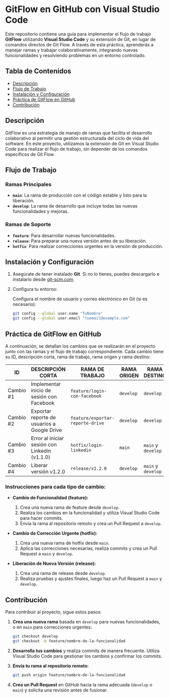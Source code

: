 # GitFlow en GitHub con Visual Studio Code

Este repositorio contiene una guía para implementar el flujo de trabajo **GitFlow** utilizando **Visual Studio Code** y su extensión de Git, en lugar de comandos directos de Git Flow. A través de esta práctica, aprenderás a manejar ramas y trabajar colaborativamente, integrando nuevas funcionalidades y resolviendo problemas en un entorno controlado.

## Tabla de Contenidos
- [Descripción](#descripción)
- [Flujo de Trabajo](#flujo-de-trabajo)
- [Instalación y Configuración](#instalación-y-configuración)
- [Práctica de GitFlow en GitHub](#práctica-de-gitflow-en-github)
- [Contribución](#contribución)


## Descripción

GitFlow es una estrategia de manejo de ramas que facilita el desarrollo colaborativo al permitir una gestión estructurada del ciclo de vida del software. En este proyecto, utilizamos la extensión de Git en Visual Studio Code para realizar el flujo de trabajo, sin depender de los comandos específicos de Git Flow.

## Flujo de Trabajo

### Ramas Principales
- **`main`**: La rama de producción con el código estable y listo para la liberación.
- **`develop`**: La rama de desarrollo que incluye todas las nuevas funcionalidades y mejoras.

### Ramas de Soporte
- **`feature`**: Para desarrollar nuevas funcionalidades.
- **`release`**: Para preparar una nueva versión antes de su liberación.
- **`hotfix`**: Para realizar correcciones urgentes en la versión de producción.

## Instalación y Configuración

1. Asegúrate de tener instalado **Git**. Si no lo tienes, puedes descargarlo e instalarlo desde [git-scm.com](https://git-scm.com/).

2. Configura tu entorno:

   Configura el nombre de usuario y correo electrónico en Git (si es necesario):
   ```bash
   git config --global user.name "TuNombre"
   git config --global user.email "tuemail@example.com"

## Práctica de GitFlow en GitHub

A continuación, se detallan los cambios que se realizarán en el proyecto junto con las ramas y el flujo de trabajo correspondiente. Cada cambio tiene su ID, descripción corta, rama de trabajo, rama origen y rama destino:

| ID        | DESCRIPCIÓN CORTA                                  | RAMA DE TRABAJO               | RAMA ORIGEN | RAMA DESTINO        |
|-----------|----------------------------------------------------|-------------------------------|-------------|---------------------|
| Cambio #1 | Implementar inicio de sesión con Facebook          | `feature/login-con-facebook`  | `develop`   | `develop`           |
| Cambio #2 | Exportar reporte de usuarios a Google Drive        | `feature/exportar-reporte-drive` | `develop` | `develop`           |
| Cambio #3 | Error al iniciar sesión con Linkedin (v1.1.0)      | `hotfix/login-linkedin`       | `main`      | `main` y `develop`  |
| Cambio #4 | Liberar versión v1.2.0                             | `release/v1.2.0`              | `develop`   | `main` y `develop`  |

### Instrucciones para cada tipo de cambio:

- **Cambio de Funcionalidad (feature):**
  1. Crea una nueva rama de feature desde `develop`.
  2. Realiza los cambios en la funcionalidad y utiliza Visual Studio Code para hacer commits.
  3. Envía la rama al repositorio remoto y crea un Pull Request a `develop`.

- **Cambio de Corrección Urgente (hotfix):**
  1. Crea una nueva rama de hotfix desde `main`.
  2. Aplica las correcciones necesarias, realiza commits y crea un Pull Request a `main` y `develop`.

- **Liberación de Nueva Versión (release):**
  1. Crea una rama de release desde `develop`.
  2. Realiza pruebas y ajustes finales, luego haz un Pull Request a `main` y `develop`.

## Contribución

Para contribuir al proyecto, sigue estos pasos:

1. **Crea una nueva rama** basada en `develop` para nuevas funcionalidades, o en `main` para correcciones urgentes:
   ```bash
   git checkout develop
   git checkout -b feature/nombre-de-la-funcionalidad
2. **Desarrolla tus cambios** y realiza commits de manera frecuente. Utiliza Visual Studio Code para gestionar los cambios y confirmar los commits.

3. **Envía tu rama al repositorio remoto**:
   ```bash
   git push origin feature/nombre-de-la-funcionalidad
4. **Crea un Pull Request** en GitHub hacia la rama adecuada (`develop` o `main`) y solicita una revisión antes de fusionar.
